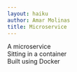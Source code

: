 ```yaml
---
layout: haiku
author: Amar Molinas
title: Microservice
---
```



A microservice<br>
Sitting in a container<br>
Built using Docker<br>
